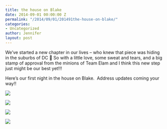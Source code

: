```yaml
---
title: the house on Blake
date: 2014-09-01 00:00:00 Z
permalink: "/2014/09/01/201491the-house-on-blake/"
categories:
- Uncategorized
author: Jennifer
layout: post
---
```


We&#8217;ve started a new chapter in our lives &#8211; who knew that piece was hiding in the suburbs of DC 🙂 So with a little love, some sweat and tears, and a big stamp of approval from the minions of Team Elam and I think this new step just might be our best yet!!!

Here&#8217;s our first night in the house on Blake. &nbsp;Address updates coming your way!!

<div class="image-gallery-wrapper">
  <p>
    <img src="http://static1.squarespace.com/static/50db6bb3e4b015296cd43789/50dfa5b1e4b0dc6320e0b5ea/5404deb4e4b00d99c7beafe2/1409605466298/2014-08-31+20.22.56.jpg.56.jpg?format=original" />
  </p>

  <p>
    <img src="http://static1.squarespace.com/static/50db6bb3e4b015296cd43789/50dfa5b1e4b0dc6320e0b5ea/5404dec5e4b00d99c7beb009/1409605510455/2014-08-31+20.13.30.jpg.30.jpg?format=original" />
  </p>

  <p>
    <img src="http://static1.squarespace.com/static/50db6bb3e4b015296cd43789/50dfa5b1e4b0dc6320e0b5ea/5404dec9e4b00d99c7beb017/1409605607751/2014-08-31+20.13.05.jpg.05.jpg?format=original" />
  </p>

  <p>
    <img src="http://static1.squarespace.com/static/50db6bb3e4b015296cd43789/50dfa5b1e4b0dc6320e0b5ea/5404decde4b00d99c7beb01a/1409605686570/2014-08-31+20.12.50.jpg.50.jpg?format=original" />
  </p>
</div>
